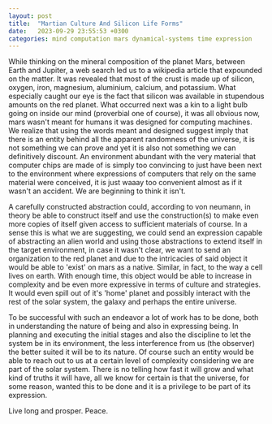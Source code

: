 ```yaml
---
layout: post
title:  "Martian Culture And Silicon Life Forms"
date:   2023-09-29 23:55:53 +0300
categories: mind computation mars dynamical-systems time expression
---
```


While thinking on the mineral composition of the planet Mars, between Earth and Jupiter, a web search led us to a wikipedia article that expounded on the matter.
It was revealed that most of the crust is made up of silicon, oxygen, iron, magnesium, aluminium, calcium, and potassium. What especially caught our eye is the
fact that silicon was available in stupendous amounts on the red planet. What occurred next was a kin to a light bulb going on inside our mind (proverbial one of course), it was all obvious now, mars wasn't meant for humans it was designed for computing machines. We realize that using the words meant and designed suggest imply that there is an entity behind all the apparent randomness of the universe, it is not something we can prove and yet it is also not something we can definitively discount. An environment abundant with the very material that computer chips are made of is simply too convincing to just have been next to the environment where expressions of computers that rely on the same material were conceived, it is just waaay too convenient almost as if it wasn't an accident. We are beginning to think it isn't.

A carefully constructed abstraction could, according to von neumann, in theory be able to construct itself and use the construction(s) to make even more copies of itself given access to sufficient materials of course. In a sense this is what we are suggesting, we could send an expression capable of abstracting an alien world and using those abstractions to extend itself in the target environment, in case it wasn't clear, we want to send an organization to the red planet and due to the intricacies of said object it would be able to 'exist' on mars as a native. Similar, in fact, to the way a cell lives on earth. With enough time, this object would be able to increase in complexity and be even more expressive in terms of culture and strategies. It would even spill out of it's 'home' planet and possibly interact with the rest of the solar system, the galaxy and perhaps the entire universe.

To be successful with such an endeavor a lot of work has to be done, both in understanding the nature of being and also in expressing being. In planning and executing the initial stages and also the discipline to let the system be in its environment, the less interference from us (the observer) the better suited it will be to its nature. Of course such an entity would be able to reach out to us at a certain level of complexity considering we are part of the solar system. There is no telling how fast it will grow and what kind of truths it will have, all we know for certain is that the universe, for some reason, wanted this to be done and it is a privilege to be part of its expression.

Live long and prosper. Peace.
